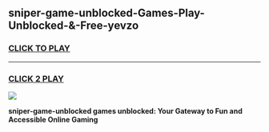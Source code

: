 
## sniper-game-unblocked-Games-Play-Unblocked-&-Free-yevzo
<h3>
<a href="https://premium76.site?title=sniper-game-unblocked&ref=24A">CLICK TO PLAY</a></h3>
<hr>

<h3>
<a href="https://premium76.site?title=sniper-game-unblocked&ref=24A">CLICK 2 PLAY</a>
  
</h3>

<a href="https://premium76.site?title=sniper-game-unblocked&ref=24A"><img src="https://clearcache.store/games.png"></a>


**sniper-game-unblocked games unblocked: Your Gateway to Fun and Accessible Online Gaming**
